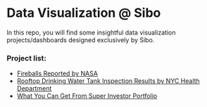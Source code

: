 # Data Visualization @ Sibo
In this repo, you will find some insightful data visualization projects/dashboards designed exclusively by Sibo. 

### Project list:

- [Fireballs Reported by NASA](./projects/nasa_fireballs)
- [Rooftop Drinking Water Tank Inspection Results by NYC Health Department](./projects/rooftop_water)
- [What You Can Get From Super Investor Portfolio](./projects/super_investors)
